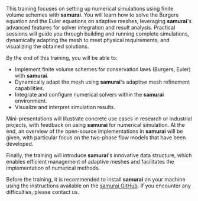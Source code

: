 
This training focuses on setting up numerical simulations using finite volume schemes with **samurai**. You will learn how to solve the Burgers equation and the Euler equations on adaptive meshes, leveraging **samurai**'s advanced features for solver integration and result analysis. Practical sessions will guide you through building and running complete simulations, dynamically adapting the mesh to meet physical requirements, and visualizing the obtained solutions.

By the end of this training, you will be able to:
- Implement finite volume schemes for conservation laws (Burgers, Euler) with **samurai**.
- Dynamically adapt the mesh using **samurai**'s adaptive mesh refinement capabilities.
- Integrate and configure numerical solvers within the **samurai** environment.
- Visualize and interpret simulation results.

Mini-presentations will illustrate concrete use cases in research or industrial projects, with feedback on using **samurai** for numerical simulation. At the end, an overview of the open-source implementations in **samurai** will be given, with particular focus on the two-phase flow models that have been developed.

Finally, the training will introduce **samurai**'s innovative data structure, which enables efficient management of adaptive meshes and facilitates the implementation of numerical methods.

Before the training, it is recommended to install **samurai** on your machine using the instructions available on the [samurai GitHub](https://github.com/hpc-maths/samurai?tab=readme-ov-file#from-conda). If you encounter any difficulties, please contact us.